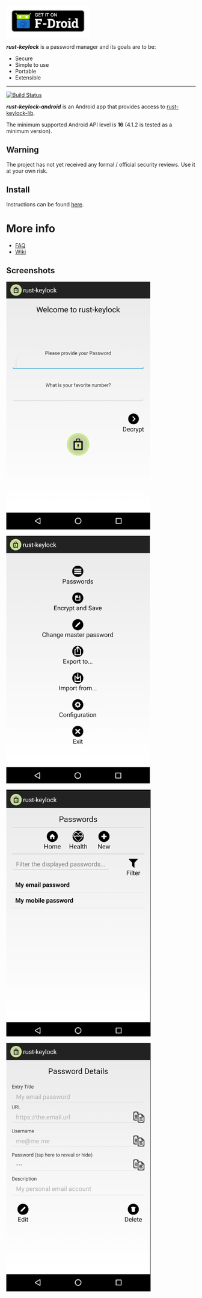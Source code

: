 [![For Android: Get it from F-Droid](https://raw.githubusercontent.com/rust-keylock/rust-keylock.github.io/master/img/fdroid.png)](https://f-droid.org/en/packages/org.astonbitecode.rustkeylock/)

___rust-keylock___ is a password manager and its goals are to be:

* Secure
* Simple to use
* Portable
* Extensible

---

[![Build Status](https://travis-ci.org/rust-keylock/rust-keylock-android.svg?branch=master)](https://travis-ci.org/rust-keylock/rust-keylock-android)

___rust-keylock-android___ is an Android app that provides access to [rust-keylock-lib](https://github.com/rust-keylock/rust-keylock-lib).

The minimum supported Android API level is __16__ (4.1.2 is tested as a minimum version).

## Warning

The project has not yet received any formal / official security reviews. Use it at your own risk.

## Install

Instructions can be found [here](https://rust-keylock.github.io/download/rkl/).

# More info

* [FAQ](https://rust-keylock.github.io/faq/rkl/) 
* [Wiki](https://rust-keylock.github.io/wiki/)

## Screenshots

![rust-keylock-1](gh-images/rustkeylock-11.png)

![rust-keylock-2](gh-images/rustkeylock-12.png)

![rust-keylock-3](gh-images/rustkeylock-13.png)

![rust-keylock-4](gh-images/rustkeylock-14.png)

